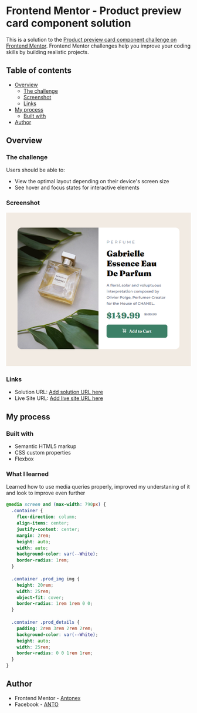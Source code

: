 # Frontend Mentor - Product preview card component solution

This is a solution to the [Product preview card component challenge on Frontend Mentor](https://www.frontendmentor.io/challenges/product-preview-card-component-GO7UmttRfa). Frontend Mentor challenges help you improve your coding skills by building realistic projects. 

## Table of contents

- [Overview](#overview)
  - [The challenge](#the-challenge)
  - [Screenshot](#screenshot)
  - [Links](#links)
- [My process](#my-process)
  - [Built with](#built-with)
- [Author](#author)

## Overview

### The challenge

Users should be able to:

- View the optimal layout depending on their device's screen size
- See hover and focus states for interactive elements

### Screenshot

![](/screenshot/Screenshot%202025-05-04%20222314.png)


### Links

- Solution URL: [Add solution URL here](https://your-solution-url.com)
- Live Site URL: [Add live site URL here](https://your-live-site-url.com)

## My process

### Built with

- Semantic HTML5 markup
- CSS custom properties
- Flexbox

### What I learned

Learned how to use media queries properly, improved my understaning of it and look to improve even further

```css
@media screen and (max-width: 790px) {
  .container {
    flex-direction: column;
    align-items: center;
    justify-content: center;
    margin: 2rem;
    height: auto;
    width: auto;
    background-color: var(--White);
    border-radius: 1rem;
  }

  .container .prod_img img {
    height: 20rem;
    width: 25rem;
    object-fit: cover;
    border-radius: 1rem 1rem 0 0;
  }

  .container .prod_details {
    padding: 2rem 3rem 2rem 2rem;
    background-color: var(--White);
    height: auto;
    width: 25rem;
    border-radius: 0 0 1rem 1rem;
  }
}

```
## Author

- Frontend Mentor - [Antonex](https://www.frontendmentor.io/profile/Antonex)
- Facebook - [ANTO](https://www.facebook.com/profile.php?id=100080671484819)
